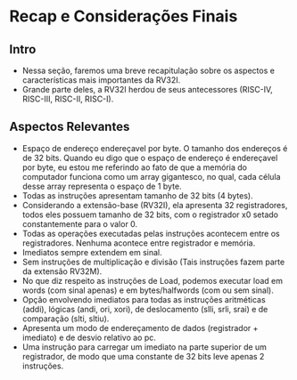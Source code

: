 # Recap e Considerações Finais

## Intro
* Nessa seção, faremos uma breve recapitulação sobre os aspectos e características mais importantes da RV32I.
* Grande parte deles, a RV32I herdou de seus antecessores (RISC-IV, RISC-III, RISC-II, RISC-I).

## Aspectos Relevantes
* Espaço de endereço endereçavel por byte. O tamanho dos endereços é de 32 bits. Quando eu digo que o espaço de endereço é endereçavel por byte, eu estou me referindo ao fato de que a memória do computador funciona como um array gigantesco, no qual, cada célula desse array representa o espaço de 1 byte.
* Todas as instruções apresentam tamanho de 32 bits (4 bytes).
* Considerando a extensão-base (RV32I), ela apresenta 32 registradores, todos eles possuem tamanho de 32 bits, com o registrador x0 setado constantemente para o valor 0.
* Todas as operações executadas pelas instruções acontecem entre os registradores. Nenhuma acontece entre registrador e memória.
* Imediatos sempre extendem em sinal.
* Sem instruções de multiplicação e divisão (Tais instruções fazem parte da extensão RV32M).
* No que diz respeito as instruções de Load, podemos executar load em words (com sinal apenas) e em bytes/halfwords (com ou sem sinal).
* Opção envolvendo imediatos para todas as instruções aritméticas (addi), lógicas (andi, ori, xori), de deslocamento (slli, srli, srai) e de comparação (slti, sltiu).
* Apresenta um modo de endereçamento de dados (registrador + imediato) e de desvio relativo ao pc.
* Uma instrução para carregar um imediato na parte superior de um registrador, de modo que uma constante de 32 bits leve apenas 2 instruções.
